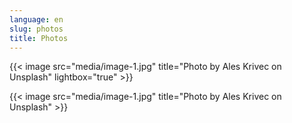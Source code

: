 ```yaml
---
language: en
slug: photos
title: Photos
---
```


{{< image src="media/image-1.jpg" title="Photo by Ales Krivec on Unsplash" lightbox="true" >}}

{{< image src="media/image-1.jpg" title="Photo by Ales Krivec on Unsplash" >}}
